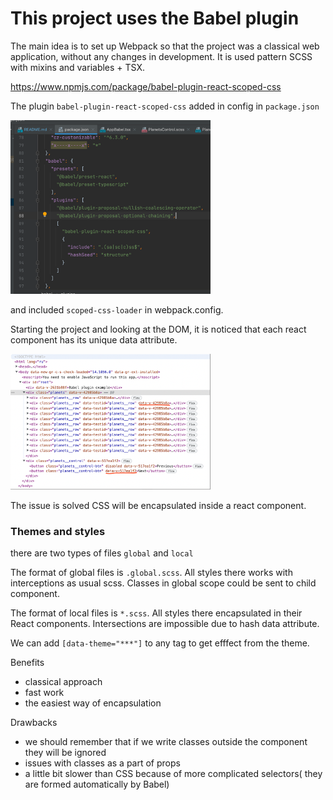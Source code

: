 # This project uses the Babel plugin 

The main idea is to set up Webpack so that the project was a classical web application, without any changes in development. It is used pattern SCSS with mixins and variables + TSX.

https://www.npmjs.com/package/babel-plugin-react-scoped-css

The plugin `babel-plugin-react-scoped-css` added in config in `package.json`

<img alt="img.png" width="320" src="documentation/images/babelInPackage.png" />

and included `scoped-css-loader` in webpack.config.

Starting the project and looking at the DOM, it is noticed that each react component has its unique data attribute.

<img alt="img.png" width="320" src="documentation/images/DOM.png" />

The issue is solved CSS will be encapsulated inside a react component.

### Themes and styles
there are two types of files `global` and `local`

The format of global files is `.global.scss`. All styles there works with interceptions as usual scss.
Classes in global scope could be sent to child component.

The format of local files is `*.scss`. All styles there encapsulated in their React components.
Intersections are impossible due to hash data attribute.

We can add `[data-theme="***"]` to any tag to get efffect from the theme.


Benefits
* classical approach
* fast work
* the easiest way of encapsulation

Drawbacks 
* we should remember that if we write classes outside the component they will be ignored
* issues with classes as a part of props
* a little bit slower than CSS because of more complicated selectors( they are formed automatically by Babel)
